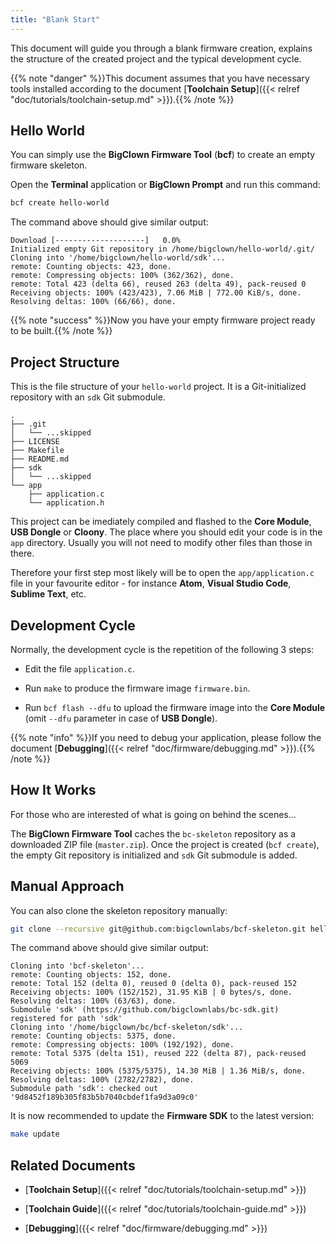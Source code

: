 ```yaml
---
title: "Blank Start"
---
```


This document will guide you through a blank firmware creation, explains the structure of the created project and the typical development cycle.

{{% note "danger" %}}This document assumes that you have necessary tools installed according to the document [**Toolchain Setup**]({{< relref "doc/tutorials/toolchain-setup.md" >}}).{{% /note %}}

## Hello World

You can simply use the **BigClown Firmware Tool** (**bcf**) to create an empty firmware skeleton.

Open the **Terminal** application or **BigClown Prompt** and run this command:

```sh
bcf create hello-world
```

The command above should give similar output:

```
Download [--------------------]   0.0%
Initialized empty Git repository in /home/bigclown/hello-world/.git/
Cloning into '/home/bigclown/hello-world/sdk'...
remote: Counting objects: 423, done.
remote: Compressing objects: 100% (362/362), done.
remote: Total 423 (delta 66), reused 263 (delta 49), pack-reused 0
Receiving objects: 100% (423/423), 7.06 MiB | 772.00 KiB/s, done.
Resolving deltas: 100% (66/66), done.
```

{{% note "success" %}}Now you have your empty firmware project ready to be built.{{% /note %}}

## Project Structure

This is the file structure of your `hello-world` project. It is a Git-initialized repository with an `sdk` Git submodule.

```
.
├── .git
│   └── ...skipped
├── LICENSE
├── Makefile
├── README.md
├── sdk
│   └── ...skipped
└── app
    ├── application.c
    └── application.h
```

This project can be imediately compiled and flashed to the **Core Module**, **USB Dongle** or **Cloony**. The place where you should edit your code is in the `app` directory. Usually you will not need to modify other files than those in there.

Therefore your first step most likely will be to open the `app/application.c` file in your favourite editor - for instance **Atom**, **Visual Studio Code**, **Sublime Text**, etc.

## Development Cycle

Normally, the development cycle is the repetition of the following 3 steps:

* Edit the file `application.c`.

* Run `make` to produce the firmware image `firmware.bin`.

* Run `bcf flash --dfu` to upload the firmware image into the **Core Module** (omit `--dfu` parameter in case of **USB Dongle**).

{{% note "info" %}}If you need to debug your application, please follow the document [**Debugging**]({{< relref "doc/firmware/debugging.md" >}}).{{% /note %}}

## How It Works

For those who are interested of what is going on behind the scenes...

The **BigClown Firmware Tool** caches the `bc-skeleton` repository as a downloaded ZIP file (`master.zip`). Once the project is created (`bcf create`), the empty Git repository is initialized and `sdk` Git submodule is added.

## Manual Approach

You can also clone the skeleton repository manually:

```sh
git clone --recursive git@github.com:bigclownlabs/bcf-skeleton.git hello-world
```

The command above should give similar output:

```
Cloning into 'bcf-skeleton'...
remote: Counting objects: 152, done.
remote: Total 152 (delta 0), reused 0 (delta 0), pack-reused 152
Receiving objects: 100% (152/152), 31.95 KiB | 0 bytes/s, done.
Resolving deltas: 100% (63/63), done.
Submodule 'sdk' (https://github.com/bigclownlabs/bc-sdk.git) registered for path 'sdk'
Cloning into '/home/bigclown/bc/bcf-skeleton/sdk'...
remote: Counting objects: 5375, done.
remote: Compressing objects: 100% (192/192), done.
remote: Total 5375 (delta 151), reused 222 (delta 87), pack-reused 5069
Receiving objects: 100% (5375/5375), 14.30 MiB | 1.36 MiB/s, done.
Resolving deltas: 100% (2782/2782), done.
Submodule path 'sdk': checked out '9d8452f189b305f83b5b7040cbdef1fa9d3a09c0'
```

It is now recommended to update the **Firmware SDK** to the latest version:

```sh
make update
```

## Related Documents

* [**Toolchain Setup**]({{< relref "doc/tutorials/toolchain-setup.md" >}})

* [**Toolchain Guide**]({{< relref "doc/tutorials/toolchain-guide.md" >}})

* [**Debugging**]({{< relref "doc/firmware/debugging.md" >}})

